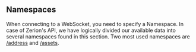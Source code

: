 ## Namespaces
When connecting to a WebSocket, you need to specify a Namespace.
In case of Zerion's API, we have logically divided our available data into
several namespaces found in this section. 
Two most used namespaces are [/address](#address) and [/assets](#assets). 
